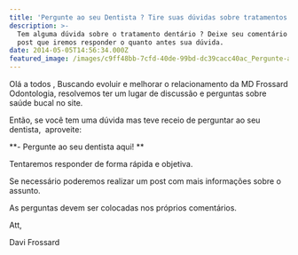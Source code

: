 ```yaml
---
title: 'Pergunte ao seu Dentista ? Tire suas dúvidas sobre tratamentos dentários. '
description: >-
  Tem alguma dúvida sobre o tratamento dentário ? Deixe seu comentário em nosso
  post que iremos responder o quanto antes sua dúvida. 
date: 2014-05-05T14:56:34.000Z
featured_image: /images/c9ff48bb-7cfd-40de-99bd-dc39cacc40ac_Pergunte-a-seu-dentista.png
---
```

Olá a todos , Buscando evoluir e melhorar o relacionamento da MD Frossard Odontologia, resolvemos ter um lugar de discussão e perguntas sobre saúde bucal no site. 

Então, se você tem uma dúvida mas teve receio de perguntar ao seu dentista,  aproveite: 

**\- Pergunte ao seu dentista aqui! **

Tentaremos responder de forma rápida e objetiva. 

Se necessário poderemos realizar um post com mais informações sobre o assunto. 

As perguntas devem ser colocadas nos próprios comentários. 

Att, 

Davi Frossard
